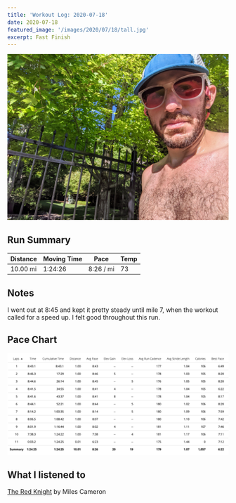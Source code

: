 ```yaml
---
title: 'Workout Log: 2020-07-18'
date: 2020-07-18
featured_image: '/images/2020/07/18/tall.jpg'
excerpt: Fast Finish
---
```


![](/images/2020/07/18/wide.jpg)

## Run Summary

| Distance   | Moving Time          	| Pace        | Temp  |
|------------|------------------------|-------------|-------|
| 10.00 mi   |  1:24:26               |  8:26 / mi  |  73   |

## Notes

I went out at 8:45 and kept it pretty steady until mile 7, when the workout called for a speed up. I felt good throughout this run.

## Pace Chart

![](/images/2020/07/18/splits.png)

## What I listened to
[The Red Knight](https://www.goodreads.com/book/show/16124439-the-red-knight) by Miles Cameron
